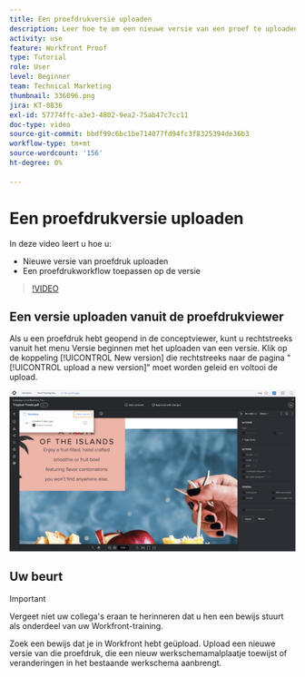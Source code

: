 ```yaml
---
title: Een proefdrukversie uploaden
description: Leer hoe te om een nieuwe versie van een proef te uploaden en een het proefdrukken werkschema op de versie in  [!DNL &#x200B; Workfront] toe te passen.
activity: use
feature: Workfront Proof
type: Tutorial
role: User
level: Beginner
team: Technical Marketing
thumbnail: 336096.png
jira: KT-8836
exl-id: 57774ffc-a3e3-4802-9ea2-75ab47c7cc11
doc-type: video
source-git-commit: bbdf99c6bc1be714077fd94fc3f8325394de36b3
workflow-type: tm+mt
source-wordcount: '156'
ht-degree: 0%

---
```


# Een proefdrukversie uploaden

In deze video leert u hoe u:

* Nieuwe versie van proefdruk uploaden
* Een proefdrukworkflow toepassen op de versie

>[!VIDEO](https://video.tv.adobe.com/v/3441857/?quality=12&learn=on&enablevpops=1&captions=dut)

## Een versie uploaden vanuit de proefdrukviewer

Als u een proefdruk hebt geopend in de conceptviewer, kunt u rechtstreeks vanuit het menu Versie beginnen met het uploaden van een versie. Klik op de koppeling [!UICONTROL New version] die rechtstreeks naar de pagina &quot;[!UICONTROL upload a new version]&quot; moet worden geleid en voltooi de upload.

![&#x200B; een beeld van de het proeven kijker met het versiemenu in de upper-left hoek en [!UICONTROL New version] benadrukte verbinding werd uitgebreid.](assets/upload-version-from-viewer.png)

## Uw beurt

>[!IMPORTANT]
>
>Vergeet niet uw collega&#39;s eraan te herinneren dat u hen een bewijs stuurt als onderdeel van uw Workfront-training.

Zoek een bewijs dat je in Workfront hebt geüpload. Upload een nieuwe versie van die proefdruk, die een nieuw werkschemamalplaatje toewijst of veranderingen in het bestaande werkschema aanbrengt.

<!--
### Learn more 
* Create a new version of a proof
-->
